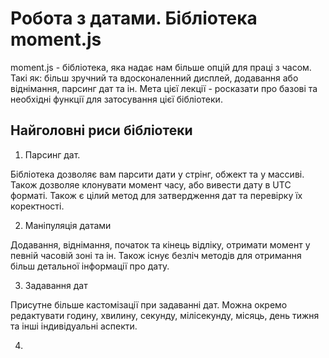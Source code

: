 # Робота з датами. Бібліотека moment.js

moment.js - бібліотека, яка надає нам більше опцій для праці з часом. Такі як: більш зручний та вдосконаленний дисплей, додавання або віднімання, парсинг дат та ін. Мета цієї лекції - росказати про базові та необхідні функції для затосування цієї бібліотеки.

## Найголовні риси бібліотеки

1. Парсинг дат. 

Бібліотека дозволяє вам парсити дати у стрінг, обжект та у массиві. Також дозволяе клонувати момент часу, або вивести дату в UTC форматі. Також є цілий метод для затвердження дат та перевірку їх коректності.

2. Маніпуляція датами

Додавання, віднімання, початок та кінець відліку, отримати момент у певній часовій зоні та ін. Також існує безліч методів для отримання більш детальної інформації про дату.

3. Задавання дат

Присутне більше кастомізації при задаванні дат. Можна окремо редактувати годину, хвилину, секунду, мілісекунду, місяць, день тижня та інші індивідуальні аспекти.

4. 



